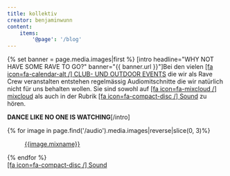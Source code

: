 ```yaml
---
title: kollektiv
creator: benjaminwunn
content:
    items:
        '@page': '/blog'
---
```


{% set banner = page.media.images|first %}
[intro
headline="WHY NOT HAVE SOME RAVE TO GO?"
banner="{{ banner.url }}"]Bei den vielen [[fa icon=fa-calendar-alt /] CLUB- UND OUTDOOR EVENTS](/events) die wir als Rave Crew veranstalten entstehen regelmässig Audiomitschnitte die wir natürlich nicht für uns behalten wollen. Sie sind sowohl auf [[fa icon=fa-mixcloud /] mixcloud](https://www.mixcloud.com/iloveucrew/) als auch in der Rubrik [[fa icon=fa-compact-disc /] Sound](/sound) zu hören.

**DANCE LIKE NO ONE IS WATCHING**[/intro]


<div class="cards">
    {% for image in page.find('/audio').media.images|reverse|slice(0, 3)%}
    <div class="card">
        <a href="{{image.cloudcasturl}}">
        <figure class="cardimage">
            <img data-src="{{image.url}}" class="unveil">
            <figcaption>{{image.mixname}}</figcation>
        </figure>
        </a>
    </div>
    {% endfor %}
</div>

<footer>
<a class="btn" href="/audio">[fa icon=fa-compact-disc /] Sound</a>
</footer>